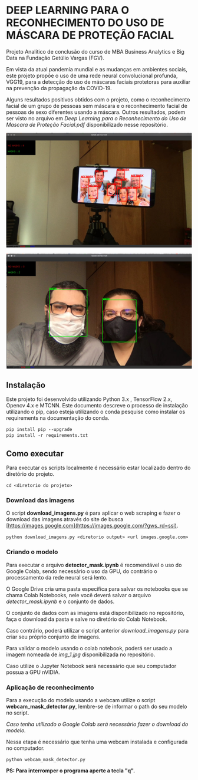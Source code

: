 # DEEP LEARNING PARA O RECONHECIMENTO DO USO DE MÁSCARA DE PROTEÇÃO FACIAL

Projeto Analítico de conclusão do curso de MBA Business Analytics e Big Data na Fundação Getúlio Vargas (FGV). 

 Em vista da atual pandemia mundial e as mudanças em ambientes sociais, este projeto propõe o uso de uma rede neural convolucional profunda, VGG19, para a detecção do uso de máscaras faciais protetoras para auxiliar na prevenção da propagação da COVID-19. 

Alguns resultados positivos obtidos com o projeto, como o reconhecimento facial de um grupo de pessoas sem máscara e o reconhecimento facial de pessoas de sexo diferentes usando a máscara. Outros resultados, podem ser visto no arquivo em *Deep Learning para o Reconhecimento do Uso de Mascara de Proteção Facial.pdf* disponibilizado nesse repositório. 

 ![](grupo_de_pessoas_sem_mascara.jpg)

 ![](diversidade_mask.jpg)

## Instalação

Este projeto foi  desenvolvido utilizando Python 3.x , TensorFlow 2.x, Opencv 4.x e MTCNN. 
Este documento descreve o processo de instalação utilizando o pip, caso esteja utilizando o conda pesquise como instalar os requirements na documentação do conda. 

    pip install pip --upgrade
    pip install -r requirements.txt

## Como executar

Para executar os scripts localmente é necessário estar localizado dentro do diretório do projeto. 

    cd <diretorio do projeto>

### Download das imagens
O script **download_imagens.py** é para aplicar o web scraping e fazer o download das imagens através do site de busca [https://images.google.com](https://images.google.com/?gws_rd=ssl).

    python download_imagens.py <diretorio output> <url images.google.com>

### Criando o modelo
Para executar o arquivo **detector_mask.ipynb** é recomendável o uso do Google Colab, sendo necessário o uso da GPU, do contrário o processamento da rede neural será lento. 

O Google Drive cria uma pasta específica para salvar os notebooks que se chama Colab Notebooks, nele você deverá salvar o arquivo *detector_mask.ipynb* e o conjunto de dados. 

O conjunto de dados com as imagens está disponibilizado no repositório, faça o download da pasta e salve no diretório do Colab Notebook. 

Caso contrário, poderá utilizar o script anterior *download_imagens.py* para criar seu próprio conjunto de imagens. 

Para validar o modelo usando o colab notebook, poderá ser usado a imagem nomeada de *img_1.jpg* disponibilizada no repositório. 

Caso utilize o Jupyter Notebook será necessário que seu computador possua a GPU nVIDIA. 

### Aplicação de reconhecimento
Para a execução do modelo usando a webcam utilize o script **webcam_mask_detector.py**, lembre-se de informar o path do seu modelo no script. 

*Caso tenha utilizado o Google Colab  será necessário fazer o download do modelo.*

Nessa etapa é necessário que tenha uma webcam instalada e configurada no computador.

    python webcam_mask_detector.py

**PS: Para interromper o programa aperte a tecla "q".**
